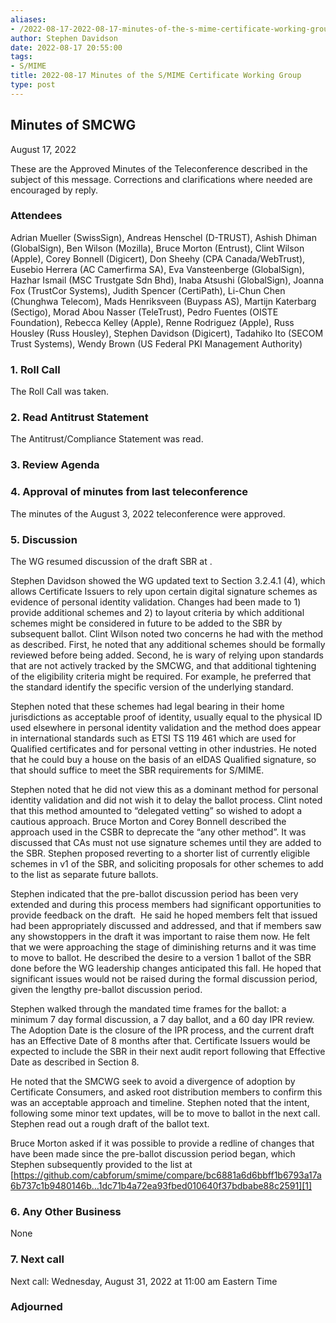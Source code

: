 ```yaml
---
aliases:
- /2022-08-17-2022-08-17-minutes-of-the-s-mime-certificate-working-group/
author: Stephen Davidson
date: 2022-08-17 20:55:00
tags:
- S/MIME
title: 2022-08-17 Minutes of the S/MIME Certificate Working Group
type: post
---
```


## Minutes of SMCWG 

August 17, 2022

These are the Approved Minutes of the Teleconference described in the subject of this message. Corrections and clarifications where needed are encouraged by reply.

### Attendees 

Adrian Mueller (SwissSign), Andreas Henschel (D-TRUST), Ashish Dhiman (GlobalSign), Ben Wilson (Mozilla), Bruce Morton (Entrust), Clint Wilson (Apple), Corey Bonnell (Digicert), Don Sheehy (CPA Canada/WebTrust), Eusebio Herrera (AC Camerfirma SA), Eva Vansteenberge (GlobalSign), Hazhar Ismail (MSC Trustgate Sdn Bhd), Inaba Atsushi (GlobalSign), Joanna Fox (TrustCor Systems), Judith Spencer (CertiPath), Li-Chun Chen (Chunghwa Telecom), Mads Henriksveen (Buypass AS), Martijn Katerbarg (Sectigo), Morad Abou Nasser (TeleTrust), Pedro Fuentes (OISTE Foundation), Rebecca Kelley (Apple), Renne Rodriguez (Apple), Russ Housley (Russ Housley), Stephen Davidson (Digicert), Tadahiko Ito (SECOM Trust Systems), Wendy Brown (US Federal PKI Management Authority)

### 1. Roll Call 

The Roll Call was taken.

### 2. Read Antitrust Statement 

The Antitrust/Compliance Statement was read.

### 3. Review Agenda 

### 4. Approval of minutes from last teleconference 

The minutes of the August 3, 2022 teleconference were approved.

### 5. Discussion 

The WG resumed discussion of the draft SBR at .

Stephen Davidson showed the WG updated text to Section 3.2.4.1 (4), which allows Certificate Issuers to rely upon certain digital signature schemes as evidence of personal identity validation. Changes had been made to 1) provide additional schemes and 2) to layout criteria by which additional schemes might be considered in future to be added to the SBR by subsequent ballot. Clint Wilson noted two concerns he had with the method as described. First, he noted that any additional schemes should be formally reviewed before being added. Second, he is wary of relying upon standards that are not actively tracked by the SMCWG, and that additional tightening of the eligibility criteria might be required. For example, he preferred that the standard identify the specific version of the underlying standard.

Stephen noted that these schemes had legal bearing in their home jurisdictions as acceptable proof of identity, usually equal to the physical ID used elsewhere in personal identity validation and the method does appear in international standards such as ETSI TS 119 461 which are used for Qualified certificates and for personal vetting in other industries. He noted that he could buy a house on the basis of an eIDAS Qualified signature, so that should suffice to meet the SBR requirements for S/MIME.

Stephen noted that he did not view this as a dominant method for personal identity validation and did not wish it to delay the ballot process. Clint noted that this method amounted to “delegated vetting” so wished to adopt a cautious approach. Bruce Morton and Corey Bonnell described the approach used in the CSBR to deprecate the “any other method”. It was discussed that CAs must not use signature schemes until they are added to the SBR. Stephen proposed reverting to a shorter list of currently eligible schemes in v1 of the SBR, and soliciting proposals for other schemes to add to the list as separate future ballots.

Stephen indicated that the pre-ballot discussion period has been very extended and during this process members had significant opportunities to provide feedback on the draft.  He said he hoped members felt that issued had been appropriately discussed and addressed, and that if members saw any showstoppers in the draft it was important to raise them now. He felt that we were approaching the stage of diminishing returns and it was time to move to ballot. He described the desire to a version 1 ballot of the SBR done before the WG leadership changes anticipated this fall. He hoped that significant issues would not be raised during the formal discussion period, given the lengthy pre-ballot discussion period.

Stephen walked through the mandated time frames for the ballot: a minimum 7 day formal discussion, a 7 day ballot, and a 60 day IPR review. The Adoption Date is the closure of the IPR process, and the current draft has an Effective Date of 8 months after that. Certificate Issuers would be expected to include the SBR in their next audit report following that Effective Date as described in Section 8.

He noted that the SMCWG seek to avoid a divergence of adoption by Certificate Consumers, and asked root distribution members to confirm this was an acceptable approach and timeline. Stephen noted that the intent, following some minor text updates, will be to move to ballot in the next call. Stephen read out a rough draft of the ballot text.

Bruce Morton asked if it was possible to provide a redline of changes that have been made since the pre-ballot discussion period began, which Stephen subsequently provided to the list at [https://github.com/cabforum/smime/compare/bc6881a6d6bbff1b6793a17a6b737c1b9480146b…1dc71b4a72ea93fbed010640f37bdbabe88c2591][1]

### 6. Any Other Business 

None

### 7. Next call 

Next call: Wednesday, August 31, 2022 at 11:00 am Eastern Time

### Adjourned 

[1]: https://github.com/cabforum/smime/compare/bc6881a6d6bbff1b6793a17a6b737c1b9480146b...1dc71b4a72ea93fbed010640f37bdbabe88c2591